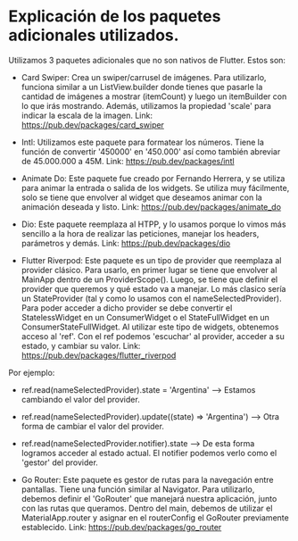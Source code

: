 # Explicación de los paquetes adicionales utilizados.

Utilizamos 3 paquetes adicionales que no son nativos de Flutter. Estos son:

- Card Swiper: Crea un swiper/carrusel de imágenes. Para utilizarlo, funciona similar a un ListView.builder
donde tienes que pasarle la cantidad de imágenes a mostrar (itemCount) y luego un itemBuilder con lo que irás mostrando. Además,
utilizamos la propiedad 'scale' para indicar la escala de la imagen.
Link: https://pub.dev/packages/card_swiper

- Intl: Utilizamos este paquete para formatear los números. Tiene la función de convertir '450000' en '450.000' así como también abreviar de 45.000.000 a 45M.
Link: https://pub.dev/packages/intl

- Animate Do: Este paquete fue creado por Fernando Herrera, y se utiliza para animar la entrada o salida de los widgets. Se utiliza muy fácilmente, solo se tiene que envolver al widget que deseamos animar con la animación deseada y listo.
Link: https://pub.dev/packages/animate_do

- Dio: Este paquete reemplaza al HTPP, y lo usamos porque lo vimos más sencillo a la hora de realizar las peticiones, manejar los headers, parámetros y demás.
Link: https://pub.dev/packages/dio

- Flutter Riverpod: Este paquete es un tipo de provider que reemplaza al provider clásico. Para usarlo, en primer lugar se tiene que envolver al MainApp dentro de un ProviderScope(). Luego, se tiene que definir el provider que queremos y qué estado va a manejar. Lo más clasico sería un StateProvider (tal y como lo usamos con el nameSelectedProvider). Para poder acceder a dicho provider se debe convertir el StatelessWidget en un ConsumerWidget o el StateFullWidget en un ConsumerStateFullWidget. Al utilizar este tipo de widgets, obtenemos acceso al 'ref'. Con el ref podemos 'escuchar' al provider, acceder a su estado, y cambiar su valor.
Link: https://pub.dev/packages/flutter_riverpod


Por ejemplo:
- ref.read(nameSelectedProvider).state = 'Argentina'            --> Estamos cambiando el valor del provider.
- ref.read(nameSelectedProvider).update((state) => 'Argentina') --> Otra forma de cambiar el valor del provider.
- ref.read(nameSelectedProvider.notifier).state                 --> De esta forma logramos acceder al estado actual. El notifier podemos verlo como el 'gestor' del provider.

- Go Router: Este paquete es gestor de rutas para la navegación entre pantallas. Tiene una función similar al Navigator. Para utilizarlo, debemos definir el 'GoRouter' que manejará nuestra aplicación, junto con las rutas que queramos. Dentro del main, debemos de utilizar el MaterialApp.router y asignar en el routerConfig el GoRouter previamente establecido.
Link: https://pub.dev/packages/go_router


